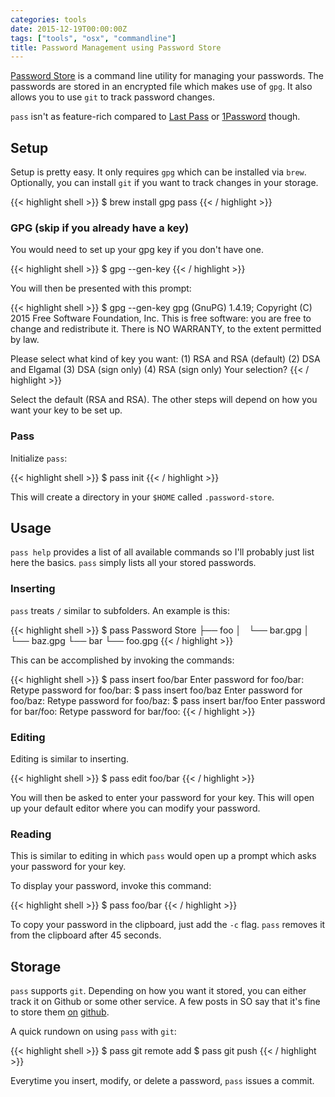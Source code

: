```yaml
---
categories: tools
date: 2015-12-19T00:00:00Z
tags: ["tools", "osx", "commandline"]
title: Password Management using Password Store
---
```


[Password Store][1] is a command line utility for managing your passwords. The passwords are stored in an encrypted file which makes use of `gpg`. It also allows you to use `git` to track password changes.

`pass` isn't as feature-rich compared to [Last Pass](https://lastpass.com/) or [1Password](https://agilebits.com/onepassword) though.

## Setup

Setup is pretty easy. It only requires `gpg` which can be installed via `brew`. Optionally, you can install `git` if you want to track changes in your storage.

{{< highlight shell >}}
$ brew install gpg pass
{{< / highlight >}}

### GPG (skip if you already have a key)
You would need to set up your gpg key if you don't have one.

{{< highlight shell >}}
$ gpg --gen-key
{{< / highlight >}}

You will then be presented with this prompt:

{{< highlight shell >}}
$ gpg --gen-key
gpg (GnuPG) 1.4.19; Copyright (C) 2015 Free Software Foundation, Inc.
This is free software: you are free to change and redistribute it.
There is NO WARRANTY, to the extent permitted by law.

Please select what kind of key you want:
   (1) RSA and RSA (default)
   (2) DSA and Elgamal
   (3) DSA (sign only)
   (4) RSA (sign only)
Your selection?
{{< / highlight >}}

Select the default (RSA and RSA). The other steps will depend on how you want your key to be set up.

### Pass

Initialize `pass`:

{{< highlight shell >}}
$ pass init
{{< / highlight >}}

This will create a directory in your `$HOME` called `.password-store`.

## Usage

`pass help` provides a list of all available commands so I'll probably just list here the basics. `pass` simply lists all your stored passwords.

### Inserting

`pass` treats `/` similar to subfolders. An example is this:

{{< highlight shell >}}
$ pass
Password Store
├── foo
│   └── bar.gpg
│   └── baz.gpg
└── bar
    └── foo.gpg
{{< / highlight >}}

This can be accomplished by invoking the commands:

{{< highlight shell >}}
$ pass insert foo/bar
Enter password for foo/bar:
Retype password for foo/bar:
$ pass insert foo/baz
Enter password for foo/baz:
Retype password for foo/baz:
$ pass insert bar/foo
Enter password for bar/foo:
Retype password for bar/foo:
{{< / highlight >}}

### Editing

Editing is similar to inserting.

{{< highlight shell >}}
$ pass edit foo/bar
{{< / highlight >}}

You will then be asked to enter your password for your key. This will open up your default editor where you can modify your password.

### Reading

This is similar to editing in which `pass` would open up a prompt which asks your password for your key.

To display your password, invoke this command:

{{< highlight shell >}}
$ pass foo/bar
{{< / highlight >}}

To copy your password in the clipboard, just add the `-c` flag. `pass` removes it from the clipboard after 45 seconds.

## Storage

`pass` supports `git`. Depending on how you want it stored, you can either track it on Github or some other service. A few posts in SO say that it's fine to store them [on][2] [github][3].

A quick rundown on using `pass` with `git`:

{{< highlight shell >}}
$ pass git remote add <alias> <remote>
$ pass git push
{{< / highlight >}}

Everytime you insert, modify, or delete a password, `pass` issues a commit.

[1]: http://www.passwordstore.org/
[2]: http://superuser.com/questions/981297/is-it-safe-to-store-encrypted-passwords-on-github
[3]: http://stackoverflow.com/questions/8839141/is-it-considered-good-practice-to-store-passwords-in-a-private-github-repository
